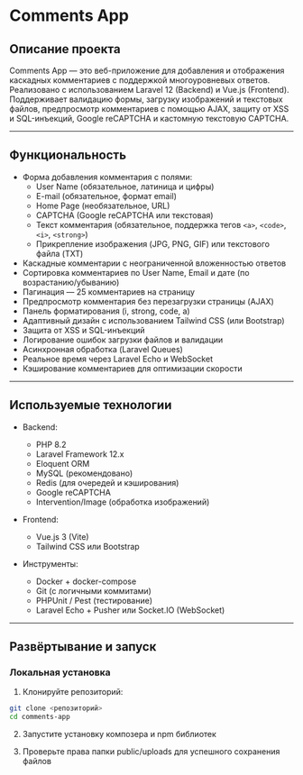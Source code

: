 # Comments App

## Описание проекта

Comments App — это веб-приложение для добавления и отображения каскадных комментариев с поддержкой многоуровневых ответов. Реализовано с использованием Laravel 12 (Backend) и Vue.js (Frontend).  
Поддерживает валидацию формы, загрузку изображений и текстовых файлов, предпросмотр комментариев с помощью AJAX, защиту от XSS и SQL-инъекций, Google reCAPTCHA и кастомную текстовую CAPTCHA.

---

## Функциональность

- Форма добавления комментария с полями:
    - User Name (обязательное, латиница и цифры)
    - E-mail (обязательное, формат email)
    - Home Page (необязательное, URL)
    - CAPTCHA (Google reCAPTCHA или текстовая)
    - Текст комментария (обязательное, поддержка тегов `<a>`, `<code>`, `<i>`, `<strong>`)
    - Прикрепление изображения (JPG, PNG, GIF) или текстового файла (TXT)
- Каскадные комментарии с неограниченной вложенностью ответов
- Сортировка комментариев по User Name, Email и дате (по возрастанию/убыванию)
- Пагинация — 25 комментариев на страницу
- Предпросмотр комментария без перезагрузки страницы (AJAX)
- Панель форматирования (i, strong, code, a)
- Адаптивный дизайн с использованием Tailwind CSS (или Bootstrap)
- Защита от XSS и SQL-инъекций
- Логирование ошибок загрузки файлов и валидации
- Асинхронная обработка (Laravel Queues)
- Реальное время через Laravel Echo и WebSocket
- Кэширование комментариев для оптимизации скорости

---

## Используемые технологии

- Backend:
    - PHP 8.2
    - Laravel Framework 12.x
    - Eloquent ORM
    - MySQL (рекомендовано)
    - Redis (для очередей и кэширования)
    - Google reCAPTCHA
    - Intervention/Image (обработка изображений)

- Frontend:
    - Vue.js 3 (Vite)
    - Tailwind CSS или Bootstrap

- Инструменты:
    - Docker + docker-compose
    - Git (с логичными коммитами)
    - PHPUnit / Pest (тестирование)
    - Laravel Echo + Pusher или Socket.IO (WebSocket)

---

## Развёртывание и запуск

### Локальная установка

1. Клонируйте репозиторий:
```bash
git clone <репозиторий>
cd comments-app
```
2. Запустите установку композера и npm библиотек

3. Проверьте права папки public/uploads для успешного сохранения файлов
